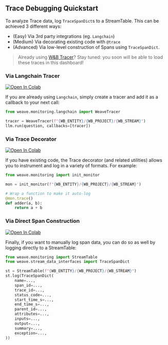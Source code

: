 ## Trace Debugging Quickstart

To analyze Trace data, log `TraceSpanDict`s to a StreamTable. This can be achieved 3 different ways:

- (Easy) Via 3rd party integrations (eg. `Langchain`)
- (Medium) Via decorating existing code with `@trace`
- (Advanced) Via low-level construction of Spans using `TraceSpanDict`.

> Already using [W&B Tracer](https://docs.wandb.ai/guides/prompts)? Stay tuned: you soon will be able to load these traces in this dashboard!

### Via Langchain Tracer

[![Open In Colab](https://colab.research.google.com/assets/colab-badge.svg)](https://colab.research.google.com/github/wandb/weave/blob/master/examples/prompts/trace_debugging/trace_quickstart_langchain.ipynb)

If you are already using `Langchain`, simply create a tracer and add it as a callback to your next call:

```python
from weave.monitoring.langchain import WeaveTracer

tracer = WeaveTracer(f"{WB_ENTITY}/{WB_PROJECT}/{WB_STREAM}")
llm.run(question, callbacks=[tracer])
```

### Via Trace Decorator

[![Open In Colab](https://colab.research.google.com/assets/colab-badge.svg)](https://colab.research.google.com/github/wandb/weave/blob/master/examples/prompts/trace_debugging/trace_quickstart_decorator.ipynb)

If you have existing code, the Trace decorator (and related utilities) allows you to instrument and log in a variety of formats. For example:

```python
from weave.monitoring import init_monitor

mon = init_monitor(f"{WB_ENTITY}/{WB_PROJECT}/{WB_STREAM}")

# Wrap a function to make it auto-log
@mon.trace()
def adder(a, b):
    return a + b
```

### Via Direct Span Construction

[![Open In Colab](https://colab.research.google.com/assets/colab-badge.svg)](https://colab.research.google.com/github/wandb/weave/blob/master/examples/prompts/trace_debugging/dev/synthetic_trace_data.ipynb)

Finally, if you want to manually log span data, you can do so as well by logging directly to a StreamTable:

```python
from weave.monitoring import StreamTable
from weave.stream_data_interfaces import TraceSpanDict

st = StreamTable(f"{WB_ENTITY}/{WB_PROJECT}/{WB_STREAM}")
st.log(TraceSpanDict(
    name=...,
    span_id=...,
    trace_id=...,
    status_code=...,
    start_time_s=...,
    end_time_s=...,
    parent_id=...,
    attributes=...,
    inputs=...,
    output=...,
    summary=...,
    exception=...,
))

```
